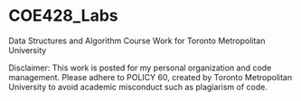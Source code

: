 # COE428_Labs

Data Structures and Algorithm Course Work for Toronto Metropolitan University

Disclaimer: This work is posted for my personal organization and code management. Please adhere to POLICY 60, created by Toronto Metropolitan University to avoid academic misconduct such as plagiarism of code.
